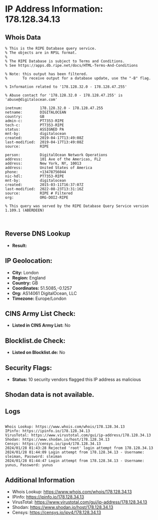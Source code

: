 # IP Address Information: 178.128.34.13

## Whois Data
```
% This is the RIPE Database query service.
% The objects are in RPSL format.
%
% The RIPE Database is subject to Terms and Conditions.
% See https://apps.db.ripe.net/docs/HTML-Terms-And-Conditions

% Note: this output has been filtered.
%       To receive output for a database update, use the "-B" flag.

% Information related to '178.128.32.0 - 178.128.47.255'

% Abuse contact for '178.128.32.0 - 178.128.47.255' is 'abuse@digitalocean.com'

inetnum:        178.128.32.0 - 178.128.47.255
netname:        DIGITALOCEAN
country:        GB
admin-c:        PT7353-RIPE
tech-c:         PT7353-RIPE
status:         ASSIGNED PA
mnt-by:         digitalocean
created:        2019-04-17T13:49:08Z
last-modified:  2019-04-17T13:49:08Z
source:         RIPE

person:         DigitalOcean Network Operations
address:        101 Ave of the Americas, FL2
address:        New York, NY, 10013
address:        United States of America
phone:          +13478756044
nic-hdl:        PT7353-RIPE
mnt-by:         digitalocean
created:        2015-03-11T16:37:07Z
last-modified:  2022-08-23T13:31:16Z
source:         RIPE # Filtered
org:            ORG-DOI2-RIPE

% This query was served by the RIPE Database Query Service version 1.109.1 (ABERDEEN)



```
## Reverse DNS Lookup
- **Result:** 

## IP Geolocation:
- **City:** London
- **Region:** England
- **Country:** GB
- **Coordinates:** 51.5085,-0.1257
- **Org:** AS14061 DigitalOcean, LLC
- **Timezone:** Europe/London

## CINS Army List Check:
- **Listed in CINS Army List:** 
No

## Blocklist.de Check:
- **Listed on Blocklist.de:** 
No

## Security Flags:
- **Status:** 10 security vendors flagged this IP address as malicious

## Shodan data is not available.

## Logs
```

Whois Lookup: https://www.whois.com/whois/178.128.34.13
IPinfo: https://ipinfo.io/178.128.34.13
VirusTotal: https://www.virustotal.com/gui/ip-address/178.128.34.13
Shodan: https://www.shodan.io/host/178.128.34.13
Censys: https://censys.io/ipv4/178.128.34.13
2024/01/28 01:43:28 Rejected 'root' login attempt from 178.128.34.13
2024/01/28 01:44:09 Login attempt from 178.128.34.13 - Username: sleiman, Password: sleiman
2024/01/28 01:44:47 Login attempt from 178.128.34.13 - Username: yunus, Password: yunus

```
## Additional Information
- Whois Lookup: https://www.whois.com/whois/178.128.34.13
- IPinfo: https://ipinfo.io/178.128.34.13
- VirusTotal: https://www.virustotal.com/gui/ip-address/178.128.34.13
- Shodan: https://www.shodan.io/host/178.128.34.13
- Censys: https://censys.io/ipv4/178.128.34.13

